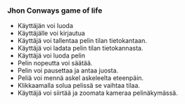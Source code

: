 ### Jhon Conways game of life

- Käyttäjän voi luoda
- Käyttäjälle voi kirjautua
- Käyttäjä voi tallentaa pelin tilan tietokantaan.
- Käyttäjä voi ladata pelin tilan tietokannasta.
- Käyttäjä voi luoda pelin
- Pelin nopeutta voi säätää.
- Pelin voi pausettaa ja antaa juosta.
- Peliä voi mennä askel askeleelta eteenpäin.
- Klikkaamalla solua pelissä se vaihtaa tilaa.
- Käyttäjä voi siirtää ja zoomata kameraa pelinäkymässä.
